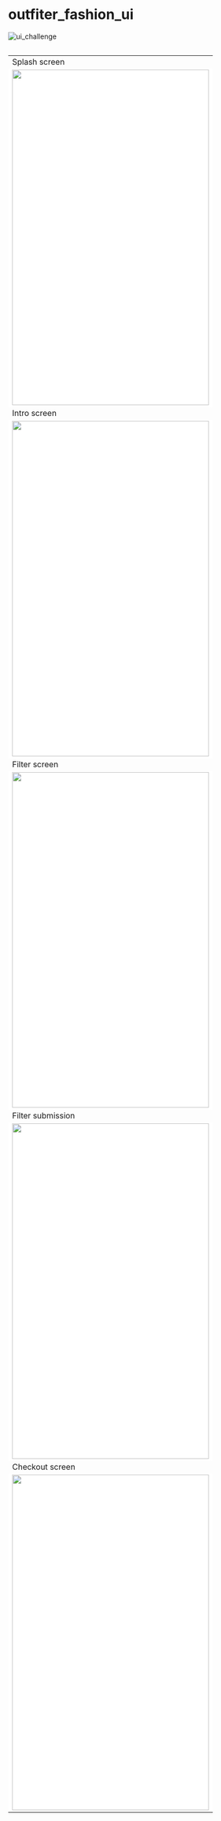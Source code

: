 # outfiter_fashion_ui
![ui_challenge](https://user-images.githubusercontent.com/81309619/170861290-b366b200-45c8-49aa-bce3-c1692cc1eac6.png)

<div style="overflow-x:auto;">
<table>
  <tr>
     <td>Splash screen</td>
  </tr>
  <tr>
    <td bgcolor="white"><img src="https://user-images.githubusercontent.com/81309619/170860308-bb7908cb-1fc1-4d35-a2d1-bd14cd998331.jpg" width="400" height="680"></td>
  </tr>
    <tr>
           <td>Intro screen</td>
  </tr>
  <tr>
    <td bgcolor="white"><img src="https://user-images.githubusercontent.com/81309619/170860309-2fe73908-9b04-466f-9c9b-dbda5c0db482.jpg" width="400" height="680"></td>
  </tr>
  <tr>
     <td>Filter screen</td>
     </tr>
     <tr>
     <td bgcolor="white"><img src="https://user-images.githubusercontent.com/81309619/170860312-e0d89ba5-4986-423b-98c7-39f068f9f9fe.jpg" width="400" height="680"></td>
     </tr>
      <tr>
     <td>Filter submission</td>
  </tr>
  <tr>
    <td bgcolor="white"><img src="https://user-images.githubusercontent.com/81309619/170860314-616d4066-a872-403d-bc57-3d77abb10f11.jpg" width="400" height="680"></td>
  </tr>
  <tr>
     <td>Checkout screen</td>
  </tr>
  <tr>
    <td bgcolor="white"><img src="https://user-images.githubusercontent.com/81309619/170860317-442cad77-49d7-4b16-9de4-dd33b717520c.jpg" width="400" height="680"></td>
  </tr>
 </table>
 </div>
